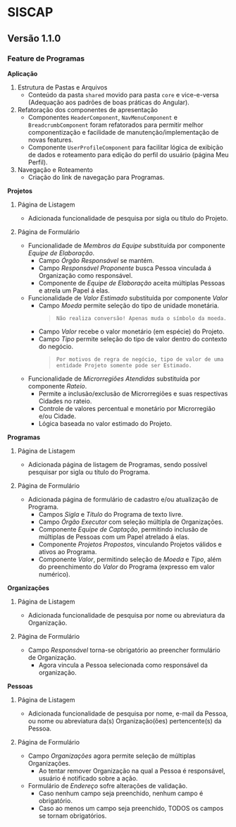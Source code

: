 # SISCAP
## Versão 1.1.0
### Feature de Programas

**Aplicação**
1. Estrutura de Pastas e Arquivos
   * Conteúdo da pasta `shared` movido para pasta `core` e vice-e-versa (Adequação aos padrões de boas práticas do Angular).
2. Refatoração dos componentes de apresentação
   * Componentes `HeaderComponent`, `NavMenuComponent` e `BreadcrumbComponent` foram refatorados para permitir melhor componentização e facilidade de manutenção/implementação de novas features.
   * Componente `UserProfileComponent` para facilitar lógica de exibição de dados e roteamento para edição do perfil do usuário (página Meu Perfil).
3. Navegação e Roteamento
   * Criação do link de navegação para Programas.

**Projetos**
1. Página de Listagem
   * Adicionada funcionalidade de pesquisa por sigla ou título do Projeto.

2. Página de Formulário
   * Funcionalidade de _Membros da Equipe_ substituída por componente _Equipe de Elaboração_.
     * Campo _Órgão Responsável_ se mantém.
     * Campo _Responsável Proponente_ busca Pessoa vinculada á Organização como responsável.
     * Componente de _Equipe de Elaboração_ aceita múltiplas Pessoas e atrela um Papel á elas.
   * Funcionalidade de _Valor Estimado_ substituída por componente _Valor_
     * Campo _Moeda_ permite seleção do tipo de unidade monetária.
       > `Não realiza conversão! Apenas muda o símbolo da moeda.`
     * Campo _Valor_ recebe o valor monetário (em espécie) do Projeto.
     * Campo _Tipo_ permite seleção do tipo de valor dentro do contexto do negócio.
       > `Por motivos de regra de negócio, tipo de valor de uma entidade Projeto somente pode ser Estimado.`
   * Funcionalidade de _Microrregiões Atendidas_ substituída por componente _Rateio_.
     * Permite a inclusão/exclusão de Microrregiões e suas respectivas Cidades no rateio.
     * Controle de valores percentual e monetário por Microrregião e/ou Cidade.
     * Lógica baseada no valor estimado do Projeto.

**Programas**
1. Página de Listagem
   * Adicionada página de listagem de Programas, sendo possível pesquisar por sigla ou título do Programa.

2. Página de Formulário
   * Adicionada página de formulário de cadastro e/ou atualização de Programa.
     * Campos _Sigla_ e _Título_ do Programa de texto livre.
     * Campo _Órgão Executor_ com seleção múltipla de Organizações.
     * Componente _Equipe de Captação_, permitindo inclusão de múltiplas de Pessoas com um Papel atrelado á elas.
     * Componente _Projetos Propostos_, vinculando Projetos válidos e ativos ao Programa.
     * Componente _Valor_, permitindo seleção de _Moeda_ e _Tipo_, além do preenchimento do _Valor_ do Programa (expresso em valor numérico).  

**Organizações**
1. Página de Listagem
   * Adicionada funcionalidade de pesquisa por nome ou abreviatura da Organização.
   
2. Página de Formulário
   * Campo _Responsável_ torna-se obrigatório ao preencher formulário de Organização.
     * Agora vincula a Pessoa selecionada como responsável da organização. 

**Pessoas**
1. Página de Listagem
   * Adicionada funcionalidade de pesquisa por nome, e-mail da Pessoa, ou nome ou abreviatura da(s) Organização(ões) pertencente(s) da Pessoa.
   
2. Página de Formulário
   * Campo _Organizações_ agora permite seleção de múltiplas Organizações.
     * Ao tentar remover Organização na qual a Pessoa é responsável, usuário é notificado sobre a ação.
   * Formulário de _Endereço_ sofre alterações de validação.
     * Caso nenhum campo seja preenchido, nenhum campo é obrigatório.
     * Caso ao menos um campo seja preenchido, TODOS os campos se tornam obrigatórios.  
